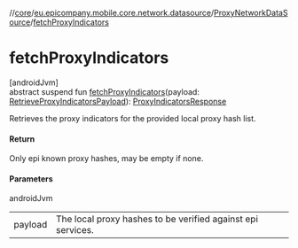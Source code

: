 //[core](../../../index.md)/[eu.epicompany.mobile.core.network.datasource](../index.md)/[ProxyNetworkDataSource](index.md)/[fetchProxyIndicators](fetch-proxy-indicators.md)

# fetchProxyIndicators

[androidJvm]\
abstract suspend fun [fetchProxyIndicators](fetch-proxy-indicators.md)(payload: [RetrieveProxyIndicatorsPayload](../../eu.epicompany.mobile.core.network.model.proxy/-retrieve-proxy-indicators-payload/index.md)): [ProxyIndicatorsResponse](../../eu.epicompany.mobile.core.network.model.proxy/-proxy-indicators-response/index.md)

Retrieves the proxy indicators for the provided local proxy hash list.

#### Return

Only epi known proxy hashes, may be empty if none.

#### Parameters

androidJvm

| | |
|---|---|
| payload | The local proxy hashes to be verified against epi services. |

